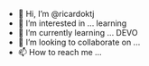 - 👋 Hi, I’m @ricardoktj
- 👀 I’m interested in ... learning   
- 🌱 I’m currently learning ... DEVO
- 💞️ I’m looking to collaborate on ... 
- 📫 How to reach me ... 

<!---
ricardoktj/ricardoktj is a ✨ special ✨ repository because its `README.md` (this file) appears on your GitHub profile.
You can click the Preview link to take a look at your changes.
--->
